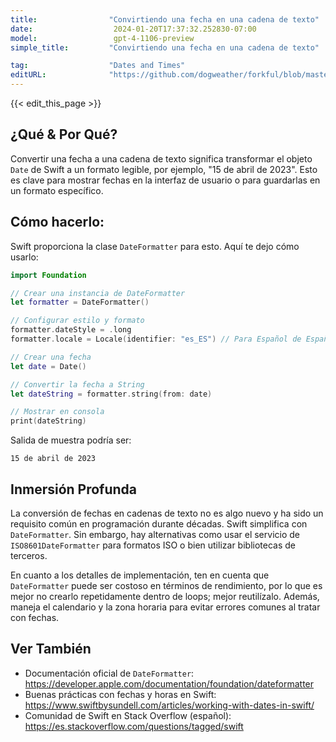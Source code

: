 ```yaml
---
title:                "Convirtiendo una fecha en una cadena de texto"
date:                  2024-01-20T17:37:32.252830-07:00
model:                 gpt-4-1106-preview
simple_title:         "Convirtiendo una fecha en una cadena de texto"

tag:                  "Dates and Times"
editURL:              "https://github.com/dogweather/forkful/blob/master/content/es/swift/converting-a-date-into-a-string.md"
---
```


{{< edit_this_page >}}

## ¿Qué & Por Qué?
Convertir una fecha a una cadena de texto significa transformar el objeto `Date` de Swift a un formato legible, por ejemplo, "15 de abril de 2023". Esto es clave para mostrar fechas en la interfaz de usuario o para guardarlas en un formato específico.

## Cómo hacerlo:
Swift proporciona la clase `DateFormatter` para esto. Aquí te dejo cómo usarlo:

```Swift
import Foundation

// Crear una instancia de DateFormatter
let formatter = DateFormatter()

// Configurar estilo y formato
formatter.dateStyle = .long
formatter.locale = Locale(identifier: "es_ES") // Para Español de España

// Crear una fecha
let date = Date()

// Convertir la fecha a String
let dateString = formatter.string(from: date)

// Mostrar en consola
print(dateString)
```

Salida de muestra podría ser:

```
15 de abril de 2023
```

## Inmersión Profunda
La conversión de fechas en cadenas de texto no es algo nuevo y ha sido un requisito común en programación durante décadas. Swift simplifica con `DateFormatter`. Sin embargo, hay alternativas como usar el servicio de `ISO8601DateFormatter` para formatos ISO o bien utilizar bibliotecas de terceros.

En cuanto a los detalles de implementación, ten en cuenta que `DateFormatter` puede ser costoso en términos de rendimiento, por lo que es mejor no crearlo repetidamente dentro de loops; mejor reutilízalo. Además, maneja el calendario y la zona horaria para evitar errores comunes al tratar con fechas.

## Ver También
- Documentación oficial de `DateFormatter`: https://developer.apple.com/documentation/foundation/dateformatter
- Buenas prácticas con fechas y horas en Swift: https://www.swiftbysundell.com/articles/working-with-dates-in-swift/
- Comunidad de Swift en Stack Overflow (español): https://es.stackoverflow.com/questions/tagged/swift
